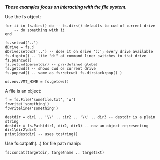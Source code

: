 ***These examples focus on interacting with the file system.***

Use the fs object: 

    for ii in fs.dirs() do -- fs.dirs() defaults to cwd of current drive
        -- do something with ii
    end

    fs.setcwd('..')
    dDrive = fs.d
    dDrive:setcwd('..') -- does it on drive 'd:'; every drive available
    fs.d:goto() -- like "d:" at command line: switches to that drive
    fs.pushcwd()
    fs.setcwd(parentdir) -- pre-defined global
    fs.getcwd() -- shows cwd on current drive
    fs.popcwd() -- same as fs:setcwd( fs.dirstack:pop() )

    os.env.VMT_HOME = fs.getcwd()

A file is an object: 

    f = fs.File('somefile.txt', 'w')
    f:write('something')
    f:writeline('something')

    destdir = dir1 .. '\\' .. dir2 .. '\\' .. dir3 -- destdir is a plain string
    destdir = fs.Path(dir1, dir2, dir3) -- now an object representing dir1\dir2\dir3
    print(destdir) -- uses tostring()

Use fs:catpath(...) for file path manip: 

    fs:concat(targetdir, targetname .. targetext)

